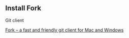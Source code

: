 ## Install Fork

Git client

[Fork – a fast and friendly git client for Mac and Windows](https://git-fork.com/)
